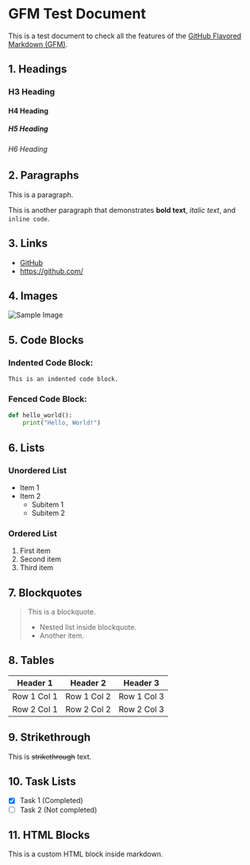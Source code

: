 
# GFM Test Document

This is a test document to check all the features of the [GitHub Flavored Markdown (GFM)](https://github.github.com/gfm/).

## 1. Headings

### H3 Heading

#### H4 Heading

##### H5 Heading

###### H6 Heading

## 2. Paragraphs

This is a paragraph.

This is another paragraph that demonstrates **bold text**, *italic text*, and `inline code`.

## 3. Links

- [GitHub](https://github.com/)
- https://github.com/

## 4. Images

![Sample Image](https://picsum.photos/200)

## 5. Code Blocks

### Indented Code Block:

    This is an indented code block.

### Fenced Code Block:

```python
def hello_world():
    print("Hello, World!")
```

## 6. Lists

### Unordered List

- Item 1
- Item 2
  - Subitem 1
  - Subitem 2

### Ordered List

1. First item
2. Second item
3. Third item

## 7. Blockquotes

> This is a blockquote.
> 
> - Nested list inside blockquote.
> - Another item.

## 8. Tables

| Header 1 | Header 2 | Header 3 |
|----------|----------|----------|
| Row 1 Col 1 | Row 1 Col 2 | Row 1 Col 3 |
| Row 2 Col 1 | Row 2 Col 2 | Row 2 Col 3 |

## 9. Strikethrough

This is ~~strikethrough~~ text.

## 10. Task Lists

- [x] Task 1 (Completed)
- [ ] Task 2 (Not completed)

## 11. HTML Blocks

<p>This is a custom HTML block inside markdown.</p>